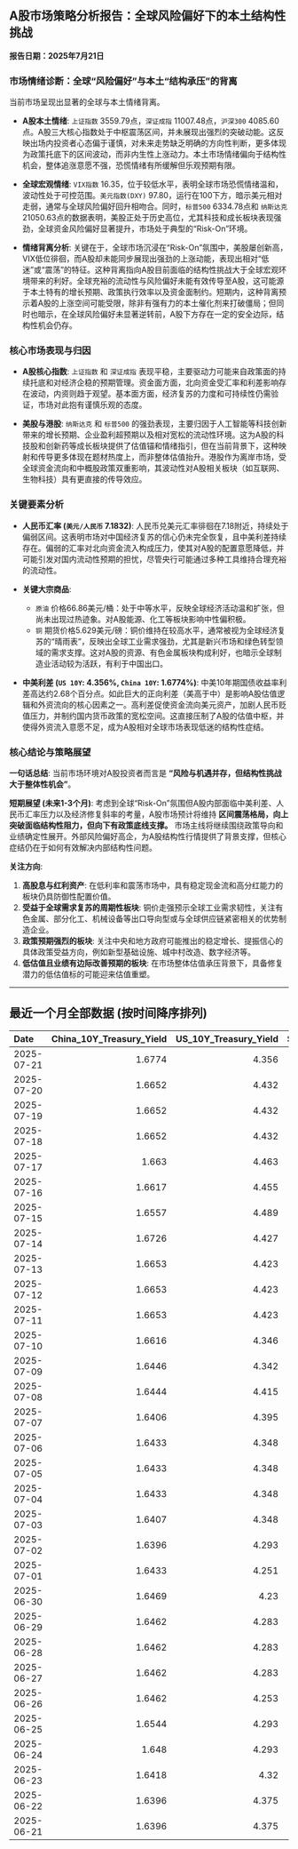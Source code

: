 ## A股市场策略分析报告：全球风险偏好下的本土结构性挑战

**报告日期：2025年7月21日**

### 市场情绪诊断：全球“风险偏好”与本土“结构承压”的背离

当前市场呈现出显著的全球与本土情绪背离。

*   **A股本土情绪**: `上证指数` 3559.79点，`深证成指` 11007.48点，`沪深300` 4085.60点。A股三大核心指数处于中枢震荡区间，并未展现出强烈的突破动能。这反映出场内投资者心态偏于谨慎，对未来走势缺乏明确的方向性判断，更多体现为政策托底下的区间波动，而非内生性上涨动力。本土市场情绪偏向于结构性机会，整体追涨意愿不强，恐慌情绪有所缓解但乐观预期有限。

*   **全球宏观情绪**: `VIX指数` 16.35，位于较低水平，表明全球市场恐慌情绪温和，波动性处于可控范围。`美元指数(DXY)` 97.80，运行在100下方，暗示美元相对走弱，通常与全球风险偏好回升相吻合。同时，`标普500` 6334.78点和 `纳斯达克` 21050.63点的数据表明，美股正处于历史高位，尤其科技和成长板块表现强劲，全球资金风险偏好显著提升，市场处于典型的“Risk-On”环境。

*   **情绪背离分析**: 关键在于，全球市场沉浸在“Risk-On”氛围中，美股屡创新高，VIX低位徘徊，而A股却未能同步展现出强劲的上涨动能，表现出相对“低迷”或“震荡”的特征。这种背离指向A股目前面临的结构性挑战大于全球宏观环境带来的利好。全球充裕的流动性与风险偏好未能有效传导至A股，这可能源于本土特有的增长预期、政策执行效率以及资金面制约。短期内，这种背离预示着A股的上涨空间可能受限，除非有强有力的本土催化剂来打破僵局；但同时也暗示，在全球风险偏好未显著逆转前，A股下方存在一定的安全边际，结构性机会仍存。

### 核心市场表现与归因

*   **A股核心指数**: `上证指数` 和 `深证成指` 表现平稳，主要驱动力可能来自政策面的持续托底和对经济企稳的预期管理。资金面方面，北向资金受汇率和利差影响存在波动，内资则趋于观望。基本面方面，经济复苏的力度和可持续性仍需验证，市场对此抱有谨慎乐观的态度。

*   **美股与港股**: `纳斯达克` 和 `标普500` 的强劲表现，主要归因于人工智能等科技创新带来的增长预期、企业盈利超预期以及相对宽松的流动性环境。这为A股的科技股和创新药等成长板块提供了估值锚和情绪指引，但在当前背景下，这种映射和传导更多体现在题材热度上，而非整体估值抬升。港股作为离岸市场，受全球资金流向和中概股政策双重影响，其波动性对A股相关板块（如互联网、生物科技）具有更直接的传导效应。

### 关键要素分析

*   **人民币汇率 (`美元/人民币` 7.1832)**: 人民币兑美元汇率徘徊在7.18附近，持续处于偏弱区间。这表明市场对中国经济复苏的信心仍未完全恢复，且中美利差持续存在。偏弱的汇率对北向资金流入构成压力，使其对A股的配置意愿降低，并可能引发对国内流动性预期的担忧，尽管央行可能通过多种工具维持合理充裕的流动性。

*   **关键大宗商品**:
    *   `原油` 价格66.86美元/桶：处于中等水平，反映全球经济活动温和扩张，但尚未出现过热迹象。对A股能源、化工等板块影响中性偏积极。
    *   `铜` 期货价格5.629美元/磅：铜价维持在较高水平，通常被视为全球经济复苏的“晴雨表”，反映出全球工业需求强劲，尤其是新兴市场和绿色转型领域的需求支撑。这对A股的资源、有色金属板块构成利好，也暗示全球制造业活动较为活跃，有利于中国出口。

*   **中美利差 (`US 10Y`: 4.356%, `China 10Y`: 1.6774%)**: 中美10年期国债收益率利差高达约2.68个百分点。如此巨大的正向利差（美高于中）是影响A股估值逻辑和外资流向的核心因素之一。高利差促使资金流向美元资产，加剧人民币贬值压力，并制约国内货币政策的宽松空间。这直接压制了A股的估值中枢，并使得外资流入意愿不足，成为A股相对全球市场表现低迷的结构性症结。

### 核心结论与策略展望

**一句话总结**: 当前市场环境对A股投资者而言是 **“风险与机遇并存，但结构性挑战大于整体性机会”**。

**短期展望 (未来1-3个月)**: 考虑到全球“Risk-On”氛围但A股内部面临中美利差、人民币汇率压力以及经济修复斜率的考量，A股市场预计将维持 **区间震荡格局，向上突破面临结构性阻力，但向下有政策底线支撑。** 市场主线将继续围绕政策导向和业绩确定性展开。外部风险偏好高企，为A股结构性行情提供了背景支撑，但核心症结仍在于如何有效解决内部结构性问题。

**关注方向**:
1.  **高股息与红利资产**: 在低利率和震荡市场中，具有稳定现金流和高分红能力的板块仍具防御性配置价值。
2.  **受益于全球需求复苏的周期性板块**: 铜价走强预示全球工业需求韧性，关注有色金属、部分化工、机械设备等出口导向型或与全球供应链紧密相关的优势制造企业。
3.  **政策预期强烈的板块**: 关注中央和地方政府可能推出的稳定增长、提振信心的具体政策受益方向，例如新型基础设施、城中村改造、数字经济等。
4.  **低估值且业绩有边际改善预期的板块**: 在市场整体估值承压背景下，具备修复潜力的低估值标的可能迎来估值重塑。

---

## 最近一个月全部数据 (按时间降序排列)

| Date       |   China_10Y_Treasury_Yield |   US_10Y_Treasury_Yield |   Shanghai_Composite_Index |   CSI_300_Index |   Shenzhen_Component_Index |   GOLD_spot_price |   OIL_price |   ALUMINUM_future |   BTC_price |   USD_CNY_exchange_rate |   Commodity_Index_ETF |   US_Dollar_Index |   ETH_price |   LEAN_HOGS_future |   COPPER_future |   High_Yield_Bond_ETF |   LIVE_CATTLE_future |   GOLD_near_month_future |   NATURAL_GAS_future |   PLATINUM_future |   SILVER_future |   Long_Term_Treasury_ETF |   CORN_future |   SOYBEANS_future |   WHEAT_future |   SP500_close |   NASDAQ_close |   VIX_close |   GOLD_basis_spot_vs_near |
|:-----------|---------------------------:|------------------------:|---------------------------:|----------------:|---------------------------:|------------------:|------------:|------------------:|------------:|------------------------:|----------------------:|------------------:|------------:|-------------------:|----------------:|----------------------:|---------------------:|-------------------------:|---------------------:|------------------:|----------------:|-------------------------:|--------------:|------------------:|---------------:|--------------:|---------------:|------------:|--------------------------:|
| 2025-07-21 |                     1.6774 |                   4.356 |                    3559.79 |         4085.61 |                    11007.5 |            3408.4 |       66.86 |           2614    |      118014 |                  7.1832 |                 22.51 |            97.803 |     3779.67 |            106.975 |          5.629  |               80.445  |              225.475 |                   3464.7 |                3.318 |            1490.2 |          39.32  |                  86.3901 |        420.75 |           1022.25 |         542.75 |       6334.78 |        21050.6 |       16.35 |                 -56.3     |
| 2025-07-20 |                     1.6652 |                   4.432 |                    3534.48 |         4058.55 |                    10913.8 |            3353   |       67.34 |           2507.25 |      117301 |                  7.1832 |                 22.53 |            98.48  |     3759.47 |            106.475 |          5.578  |               80.25   |              223.55  |                   3358.3 |                3.565 |            1438.5 |          38.223 |                  85.24   |        408.5  |           1027.75 |         546.25 |       6296.79 |        20895.7 |       16.41 |                  -5.30005 |
| 2025-07-19 |                     1.6652 |                   4.432 |                    3534.48 |         4058.55 |                    10913.8 |            3353   |       67.34 |           2507.25 |      117940 |                  7.1832 |                 22.53 |            98.48  |     3595.27 |            106.475 |          5.578  |               80.25   |              223.55  |                   3358.3 |                3.565 |            1438.5 |          38.223 |                  85.24   |        408.5  |           1027.75 |         546.25 |       6296.79 |        20895.7 |       16.41 |                  -5.30005 |
| 2025-07-18 |                     1.6652 |                   4.432 |                    3534.48 |         4058.55 |                    10913.8 |            3353   |       67.34 |           2507.25 |      118003 |                  7.1832 |                 22.53 |            98.48  |     3549.02 |            106.475 |          5.578  |               80.25   |              223.55  |                   3358.3 |                3.565 |            1438.5 |          38.223 |                  85.24   |        408.5  |           1027.75 |         546.25 |       6296.79 |        20895.7 |       16.41 |                  -5.30005 |
| 2025-07-17 |                     1.663  |                   4.463 |                    3516.82 |         4034.49 |                    10873.6 |            3340.1 |       67.54 |           2428.75 |      119290 |                  7.1785 |                 22.49 |            98.73  |     3476.78 |            105.825 |          5.486  |               80.14   |              223.675 |                   3345.3 |                3.542 |            1454.4 |          38.056 |                  85.11   |        402    |           1021.5  |         533.5  |       6297.36 |        20885.7 |       16.52 |                  -5.19995 |
| 2025-07-16 |                     1.6617 |                   4.455 |                    3503.78 |         4007.2  |                    10720.8 |            3352.5 |       66.38 |           2433.25 |      118739 |                  7.1729 |                 22.31 |            98.39  |     3371.51 |            104.425 |          5.4965 |               80.06   |              223.9   |                   3359.1 |                3.551 |            1417.1 |          37.853 |                  85.13   |        405.25 |           1013.5  |         541.25 |       6263.7  |        20730.5 |       17.16 |                  -6.6001  |
| 2025-07-15 |                     1.6557 |                   4.489 |                    3505    |         4019.06 |                    10744.6 |            3329.8 |       66.52 |           2447.5  |      117777 |                  7.167  |                 22.28 |            98.62  |     3139.89 |            106.85  |          5.546  |               79.85   |              222.4   |                   3336.7 |                3.523 |            1395   |          37.834 |                  85.01   |        401.25 |            995    |         538    |       6243.76 |        20677.8 |       17.38 |                  -6.8999  |
| 2025-07-14 |                     1.6726 |                   4.427 |                    3519.65 |         4017.67 |                    10684.5 |            3351.5 |       66.98 |           2470.25 |      119850 |                  7.1681 |                 22.32 |            98.08  |     3013.35 |            106.7   |          5.515  |               80.09   |              219.35  |                   3359.1 |                3.466 |            1399.7 |          38.462 |                  85.61   |        412.75 |            997    |         534    |       6268.56 |        20640.3 |       17.2  |                  -7.6001  |
| 2025-07-13 |                     1.6653 |                   4.423 |                    3510.18 |         4014.81 |                    10696.1 |            3356   |       68.45 |           2491.25 |      119116 |                  7.1748 |                 22.51 |            97.85  |     2973.36 |            106.725 |          5.562  |               80.03   |              222.2   |                   3364   |                3.314 |            1452   |          38.676 |                  85.79   |        403    |           1004    |         540.75 |       6259.75 |        20585.5 |       16.4  |                  -8       |
| 2025-07-12 |                     1.6653 |                   4.423 |                    3510.18 |         4014.81 |                    10696.1 |            3356   |       68.45 |           2491.25 |      117435 |                  7.1748 |                 22.51 |            97.85  |     2942.91 |            106.725 |          5.562  |               80.03   |              222.2   |                   3364   |                3.314 |            1452   |          38.676 |                  85.79   |        403    |           1004    |         540.75 |       6259.75 |        20585.5 |       16.4  |                  -8       |
| 2025-07-11 |                     1.6653 |                   4.423 |                    3510.18 |         4014.81 |                    10696.1 |            3356   |       68.45 |           2491.25 |      117517 |                  7.1748 |                 22.51 |            97.85  |     2957.89 |            106.725 |          5.562  |               80.03   |              222.2   |                   3364   |                3.314 |            1452   |          38.676 |                  85.79   |        403    |           1004    |         540.75 |       6259.75 |        20585.5 |       16.4  |                  -8       |
| 2025-07-10 |                     1.6616 |                   4.346 |                    3509.68 |         4010.02 |                    10631.1 |            3317.4 |       66.57 |           2504.5  |      115987 |                  7.18   |                 22.22 |            97.65  |     2954.85 |            107.25  |          5.548  |               80.13   |              219.225 |                   3325.7 |                3.337 |            1394.9 |          37.038 |                  86.99   |        407.25 |           1012.5  |         550.25 |       6280.46 |        20630.7 |       15.78 |                  -8.30005 |
| 2025-07-09 |                     1.6446 |                   4.342 |                    3493.05 |         3991.4  |                    10581.8 |            3311.6 |       68.38 |           2486.25 |      111327 |                  7.1738 |                 22.29 |            97.47  |     2770.78 |            107.1   |          5.4435 |               80.21   |              219.775 |                   3321   |                3.214 |            1370.6 |          36.351 |                  86.93   |        412.5  |           1012.25 |         542.75 |       6263.26 |        20611.3 |       15.94 |                  -9.3999  |
| 2025-07-08 |                     1.6444 |                   4.415 |                    3497.48 |         3998.45 |                    10588.4 |            3307   |       68.33 |           2469.5  |      108950 |                  7.1744 |                 22.33 |            97.51  |     2615.51 |            106.975 |          5.645  |               79.99   |              219.975 |                   3316.9 |                3.34  |            1376.6 |          36.472 |                  86.03   |        411    |           1024.25 |         543    |       6225.52 |        20418.5 |       16.81 |                  -9.8999  |
| 2025-07-07 |                     1.6406 |                   4.395 |                    3473.13 |         3965.18 |                    10435.5 |            3332.2 |       67.93 |           2467.25 |      108300 |                  7.1649 |                 22.26 |            97.48  |     2543.01 |            106.95  |          4.9845 |               80.1    |              215.9   |                   3342.8 |                3.412 |            1361.8 |          36.615 |                  86.14   |        418    |           1031.75 |         539.75 |       6229.98 |        20412.5 |       17.79 |                 -10.6001  |
| 2025-07-06 |                     1.6433 |                   4.348 |                    3472.32 |         3982.2  |                    10508.8 |            3332.5 |       66.5  |           2524.75 |      109232 |                  7.1649 |                 22.28 |            97.18  |     2571.24 |            107.975 |          5.0185 |               80.37   |              214.05  |                   3346.4 |                3.387 |            1382.5 |          36.775 |                  86.97   |        431.5  |           1056.25 |         547.75 |       6279.35 |        20601.1 |       16.38 |                 -13.8999  |
| 2025-07-05 |                     1.6433 |                   4.348 |                    3472.32 |         3982.2  |                    10508.8 |            3332.5 |       66.5  |           2524.75 |      108231 |                  7.1649 |                 22.28 |            97.18  |     2517.28 |            107.975 |          5.0185 |               80.37   |              214.05  |                   3346.4 |                3.387 |            1382.5 |          36.775 |                  86.97   |        431.5  |           1056.25 |         547.75 |       6279.35 |        20601.1 |       16.38 |                 -13.8999  |
| 2025-07-04 |                     1.6433 |                   4.348 |                    3472.32 |         3982.2  |                    10508.8 |            3332.5 |       66.5  |           2524.75 |      108034 |                  7.1649 |                 22.28 |            97.18  |     2508.52 |            107.975 |          5.0185 |               80.37   |              214.05  |                   3346.4 |                3.387 |            1382.5 |          36.775 |                  86.97   |        431.5  |           1056.25 |         547.75 |       6279.35 |        20601.1 |       16.38 |                 -13.8999  |
| 2025-07-03 |                     1.6407 |                   4.348 |                    3461.15 |         3968.07 |                    10534.6 |            3331.6 |       67    |           2524.75 |      109648 |                  7.1649 |                 22.28 |            97.18  |     2591.01 |            107.975 |          5.097  |               80.37   |              214.05  |                   3342.9 |                3.409 |            1372   |          36.784 |                  86.97   |        431.5  |           1056.25 |         547.75 |       6279.35 |        20601.1 |       16.38 |                 -11.2998  |
| 2025-07-02 |                     1.6396 |                   4.293 |                    3454.79 |         3943.69 |                    10412.6 |            3348   |       67.45 |           2530    |      108859 |                  7.1645 |                 22.29 |            96.78  |     2571.34 |            109.65  |          5.149  |               80.32   |              212.45  |                   3359.7 |                3.488 |            1421   |          36.426 |                  87.58   |        429.25 |           1050.5  |         556    |       6227.42 |        20393.1 |       16.64 |                 -11.7     |
| 2025-07-01 |                     1.6433 |                   4.251 |                    3457.75 |         3942.76 |                    10476.3 |            3336.7 |       65.45 |           2518.25 |      105698 |                  7.1636 |                 21.93 |            96.82  |     2405.79 |            109     |          5.048  |               80.17   |              210.75  |                   3349.8 |                3.415 |            1345.9 |          36.082 |                  88.14   |        420    |           1024.75 |         537.25 |       6198.01 |        20202.9 |       16.83 |                 -13.1001  |
| 2025-06-30 |                     1.6469 |                   4.23  |                    3444.43 |         3936.08 |                    10465.1 |            3294.4 |       65.11 |           2515.25 |      107135 |                  7.1721 |                 21.81 |            96.88  |     2486.46 |            110.1   |          5.03   |               80.271  |              225.875 |                   3307.7 |                3.456 |            1334   |          35.852 |                  87.922  |        420.5  |           1024.25 |         528.75 |       6204.95 |        20369.7 |       16.73 |                 -13.3     |
| 2025-06-29 |                     1.6462 |                   4.283 |                    3424.23 |         3921.76 |                    10378.5 |            3273.7 |       65.52 |           2507.5  |      108386 |                  7.1675 |                 21.8  |            97.4   |     2500.96 |            113.25  |          5.0685 |               79.9625 |              224.75  |                   3287.6 |                3.739 |            1340.9 |          36.037 |                  87.0652 |        417.5  |           1027.75 |         524.75 |       6173.07 |        20273.5 |       16.32 |                 -13.9001  |
| 2025-06-28 |                     1.6462 |                   4.283 |                    3424.23 |         3921.76 |                    10378.5 |            3273.7 |       65.52 |           2507.5  |      107328 |                  7.1675 |                 21.8  |            97.4   |     2437.11 |            113.25  |          5.0685 |               79.9625 |              224.75  |                   3287.6 |                3.739 |            1340.9 |          36.037 |                  87.0652 |        417.5  |           1027.75 |         524.75 |       6173.07 |        20273.5 |       16.32 |                 -13.9001  |
| 2025-06-27 |                     1.6462 |                   4.283 |                    3424.23 |         3921.76 |                    10378.5 |            3273.7 |       65.52 |           2507.5  |      107088 |                  7.1675 |                 21.8  |            97.4   |     2423.87 |            113.25  |          5.0685 |               79.9625 |              224.75  |                   3287.6 |                3.739 |            1340.9 |          36.037 |                  87.0652 |        417.5  |           1027.75 |         524.75 |       6173.07 |        20273.5 |       16.32 |                 -13.9001  |
| 2025-06-26 |                     1.6462 |                   4.253 |                    3448.45 |         3946.02 |                    10343.5 |            3333.5 |       65.24 |           2510.5  |      106960 |                  7.1764 |                 21.91 |            97.15  |     2416.15 |            112.325 |          5.0655 |               80.0023 |              221.7   |                   3333.5 |                3.261 |            1399.8 |          36.586 |                  87.6231 |        409.5  |           1022.75 |         521    |       6141.02 |        20167.9 |       16.59 |                   0       |
| 2025-06-25 |                     1.6544 |                   4.293 |                    3455.97 |         3960.07 |                    10393.7 |            3327.1 |       64.92 |           2497.25 |      107361 |                  7.1713 |                 21.83 |            97.68  |     2419.31 |            112.825 |          4.913  |               79.7734 |              221.6   |                   3327.1 |                3.406 |            1329.6 |          36.085 |                  87.1848 |        410.25 |           1025.25 |         528.25 |       6092.16 |        19973.6 |       16.76 |                   0       |
| 2025-06-24 |                     1.648  |                   4.293 |                    3420.57 |         3904.03 |                    10217.6 |            3317.4 |       64.37 |           2507.75 |      106046 |                  7.179  |                 21.86 |            97.86  |     2448.01 |            112.225 |          4.867  |               79.7933 |              221.6   |                   3317.4 |                3.537 |            1304.2 |          35.701 |                  87.0752 |        416.25 |           1046.75 |         535.75 |       6092.18 |        19912.5 |       17.48 |                   0       |
| 2025-06-23 |                     1.6418 |                   4.32  |                    3381.58 |         3857.9  |                    10048.4 |            3377.7 |       68.51 |           2528.5  |      105578 |                  7.188  |                 22.4  |            98.42  |     2421.82 |            113.45  |          4.843  |               79.5743 |              222.3   |                   3377.7 |                3.698 |            1283.4 |          36.153 |                  86.4475 |        419.25 |           1058.75 |         552.75 |       6025.17 |        19631   |       19.83 |                   0       |
| 2025-06-22 |                     1.6396 |                   4.375 |                    3359.9  |         3846.64 |                    10005   |            3368.1 |       74.93 |           2470.75 |      100987 |                  7.188  |                 23.26 |            98.71  |     2228.21 |            112.775 |          4.826  |               79.425  |              223.025 |                   3368.1 |                3.847 |            1263.7 |          35.976 |                  86.1685 |        428.75 |           1068    |         567.75 |       5967.84 |        19447.4 |       20.62 |                   0       |
| 2025-06-21 |                     1.6396 |                   4.375 |                    3359.9  |         3846.64 |                    10005   |            3368.1 |       74.93 |           2470.75 |      102257 |                  7.188  |                 23.26 |            98.71  |     2300.5  |            112.775 |          4.826  |               79.425  |              223.025 |                   3368.1 |                3.847 |            1263.7 |          35.976 |                  86.1685 |        428.75 |           1068    |         567.75 |       5967.84 |        19447.4 |       20.62 |                   0       |